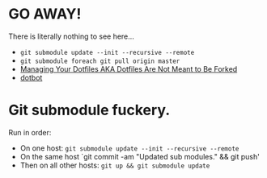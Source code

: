 # GO AWAY! 

There is literally nothing to see here…

 + `git submodule update --init --recursive --remote`
 + `git submodule foreach git pull origin master`
 + [Managing Your Dotfiles AKA Dotfiles Are Not Meant to Be Forked](https://www.anishathalye.com/2014/08/03/managing-your-dotfiles/)
 + [dotbot](https://github.com/anishathalye/dotbot)


# Git submodule fuckery.

Run in order:

+ On one host: `git submodule update --init --recursive --remote`
+ On the same host `git commit -am "Updated sub modules." && git push'
+ Then on all other hosts: `git up && git submodule update`
